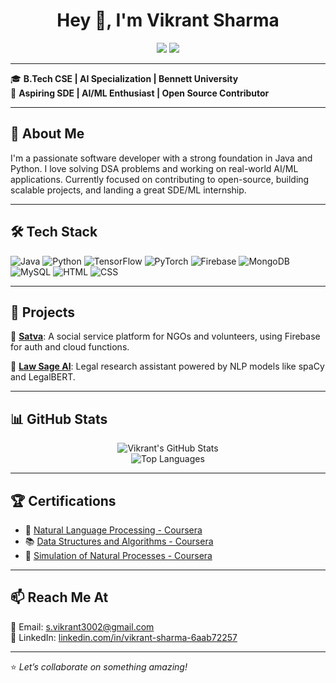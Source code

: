 <h1 align="center">Hey 👋, I'm Vikrant Sharma</h1>
<p align="center">
  <a href="https://github.com/vikrant16sharma"><img src="https://img.shields.io/github/followers/vikrant16sharma?label=GitHub&style=social" /></a>
  <a href="https://www.linkedin.com/in/vikrant-sharma-6aab72257"><img src="https://img.shields.io/badge/LinkedIn-blue?logo=linkedin&style=flat&logoColor=white" /></a>
</p>

---

🎓 **B.Tech CSE | AI Specialization | Bennett University**  
🧠 **Aspiring SDE | AI/ML Enthusiast | Open Source Contributor**

---

## 🔭 About Me
I'm a passionate software developer with a strong foundation in Java and Python. I love solving DSA problems and working on real-world AI/ML applications. Currently focused on contributing to open-source, building scalable projects, and landing a great SDE/ML internship.

---

## 🛠️ Tech Stack

![Java](https://img.shields.io/badge/Java-ED8B00?style=for-the-badge&logo=java&logoColor=white)
![Python](https://img.shields.io/badge/Python-3670A0?style=for-the-badge&logo=python&logoColor=white)
![TensorFlow](https://img.shields.io/badge/TensorFlow-FF6F00?style=for-the-badge&logo=tensorflow&logoColor=white)
![PyTorch](https://img.shields.io/badge/PyTorch-EE4C2C?style=for-the-badge&logo=pytorch&logoColor=white)
![Firebase](https://img.shields.io/badge/Firebase-FFCA28?style=for-the-badge&logo=firebase&logoColor=black)
![MongoDB](https://img.shields.io/badge/MongoDB-4EA94B?style=for-the-badge&logo=mongodb&logoColor=white)
![MySQL](https://img.shields.io/badge/MySQL-005C84?style=for-the-badge&logo=mysql&logoColor=white)
![HTML](https://img.shields.io/badge/HTML-E34F26?style=for-the-badge&logo=html5&logoColor=white)
![CSS](https://img.shields.io/badge/CSS-1572B6?style=for-the-badge&logo=css3&logoColor=white)

---

## 💼 Projects

🔹 [**Satva**](https://github.com/vanshjain99/ngo-connect-app): A social service platform for NGOs and volunteers, using Firebase for auth and cloud functions.

🔹 [**Law Sage AI**](https://github.com/iabhinav108/LawSage.AI): Legal research assistant powered by NLP models like spaCy and LegalBERT.

---

## 📊 GitHub Stats

<p align="center">
  <img src="https://github-readme-stats.vercel.app/api?username=vikrant16sharma&show_icons=true&theme=tokyonight" alt="Vikrant's GitHub Stats" />
  <br />
  <img src="https://github-readme-stats.vercel.app/api/top-langs/?username=vikrant16sharma&layout=compact&theme=tokyonight" alt="Top Languages" />
</p>

---

## 🏆 Certifications

- 🧠 [Natural Language Processing - Coursera](https://www.coursera.org/account/accomplishments/verify/4US5SUOY3M6N)
- 📚 [Data Structures and Algorithms - Coursera](https://www.coursera.org/account/accomplishments/verify/TVZJMQYKBBX9)
- 🔬 [Simulation of Natural Processes - Coursera](https://www.coursera.org/account/accomplishments/verify/N9POY5MKSWIW)

---

## 📫 Reach Me At

📩 Email: [s.vikrant3002@gmail.com](mailto:s.vikrant3002@gmail.com)  
🔗 LinkedIn: [linkedin.com/in/vikrant-sharma-6aab72257](https://www.linkedin.com/in/vikrant-sharma-6aab72257)

---

⭐️ _Let’s collaborate on something amazing!_


<!--
**vikrant16sharma/vikrant16sharma** is a ✨ _special_ ✨ repository because its `README.md` (this file) appears on your GitHub profile.

Here are some ideas to get you started:

- 🔭 I’m currently working on ...
- 🌱 I’m currently learning ...
- 👯 I’m looking to collaborate on ...
- 🤔 I’m looking for help with ...
- 💬 Ask me about ...
- 📫 How to reach me: ...
- 😄 Pronouns: ...
- ⚡ Fun fact: ...
-->
